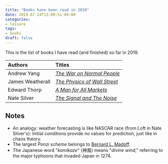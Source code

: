 ```yaml
---
title: "Books have been read in 2019"
date: 2019-07-24T13:09:51-04:00
categories:
- leisure
tags:
- books
draft: false
---
```


This is the list of books I have read (and finished) so far in 2019. 

<!--more-->

 Authors | Titles 
 :--- | :--- 
 Andrew Yang |*[The War on Normal People](https://www.amazon.com/War-Normal-People-Disappearing-Universal/dp/0316414247)*
 James Weatherall |*[The Physics of Wall Street](https://www.amazon.com/Physics-Wall-Street-Predicting-Unpredictable/dp/0544112431)* 
 Edward Thorp |*[A Man for All Markets](https://www.amazon.com/Man-All-Markets-Street-Dealer/dp/1400067960)*
Nate Silver | *[The Signal and The Noise](https://www.amazon.com/Signal-Noise-Many-Predictions-Fail-but-ebook/dp/B007V65R54)*

## Notes

- An analogy: weather forecasting is like NASCAR race (from Loft in Nate Silver's): Initial conditions provide no values for prediction, just like in chaos theory.  
- The largest *Ponzi scheme* belongs to [Bernard L. Madoff](https://en.wikipedia.org/wiki/Madoff_investment_scandal).
- The Japanese word "*kamikaze*" (神風) means "*divine wind*," referring to the major typhoons that invaded Japan in 1274.
